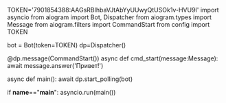 TOKEN='7901854388:AAGsRBIhbaVJtAbYyUUwyQtUSOk1v-HVU9I'
import asyncio
from aiogram import Bot, Dispatcher
from aiogram.types import Message
from aiogram.filters import CommandStart
from config import TOKEN

bot = Bot(token=TOKEN)
dp=Dispatcher()


@dp.message(CommandStart())
async def cmd_start(message:Message):
    await message.answer('Привет!')


async def main():
    await dp.start_polling(bot)

if __name__=="__main__":
    asyncio.run(main())
